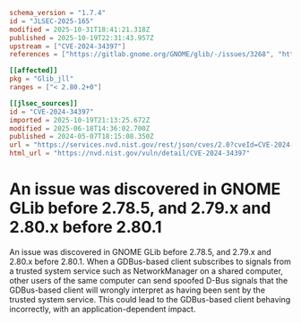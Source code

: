 ```toml
schema_version = "1.7.4"
id = "JLSEC-2025-165"
modified = 2025-10-31T18:41:21.318Z
published = 2025-10-19T22:31:43.957Z
upstream = ["CVE-2024-34397"]
references = ["https://gitlab.gnome.org/GNOME/glib/-/issues/3268", "https://lists.debian.org/debian-lts-announce/2024/05/msg00008.html", "https://lists.fedoraproject.org/archives/list/package-announce%40lists.fedoraproject.org/message/IRSFYAE5X23TNRWX7ZWEJOMISLCDSYNS/", "https://lists.fedoraproject.org/archives/list/package-announce%40lists.fedoraproject.org/message/LCDY3KA7G7D3DRXYTT46K6LFHS2KHWBH/", "https://lists.fedoraproject.org/archives/list/package-announce%40lists.fedoraproject.org/message/LL6HSJDXCXMLEIJBYV6CPOR4K2NTCTXW/", "https://lists.fedoraproject.org/archives/list/package-announce%40lists.fedoraproject.org/message/UNFJHISR4O6VFOHBFWH5I5WWMG37H63A/", "https://security.netapp.com/advisory/ntap-20240531-0008/", "https://www.openwall.com/lists/oss-security/2024/05/07/5", "https://gitlab.gnome.org/GNOME/glib/-/issues/3268", "https://lists.debian.org/debian-lts-announce/2024/05/msg00008.html", "https://lists.fedoraproject.org/archives/list/package-announce%40lists.fedoraproject.org/message/IRSFYAE5X23TNRWX7ZWEJOMISLCDSYNS/", "https://lists.fedoraproject.org/archives/list/package-announce%40lists.fedoraproject.org/message/LCDY3KA7G7D3DRXYTT46K6LFHS2KHWBH/", "https://lists.fedoraproject.org/archives/list/package-announce%40lists.fedoraproject.org/message/LL6HSJDXCXMLEIJBYV6CPOR4K2NTCTXW/", "https://lists.fedoraproject.org/archives/list/package-announce%40lists.fedoraproject.org/message/UNFJHISR4O6VFOHBFWH5I5WWMG37H63A/", "https://security.netapp.com/advisory/ntap-20240531-0008/", "https://www.openwall.com/lists/oss-security/2024/05/07/5"]

[[affected]]
pkg = "Glib_jll"
ranges = ["< 2.80.2+0"]

[[jlsec_sources]]
id = "CVE-2024-34397"
imported = 2025-10-19T21:13:25.672Z
modified = 2025-06-18T14:36:02.700Z
published = 2024-05-07T18:15:08.350Z
url = "https://services.nvd.nist.gov/rest/json/cves/2.0?cveId=CVE-2024-34397"
html_url = "https://nvd.nist.gov/vuln/detail/CVE-2024-34397"
```

# An issue was discovered in GNOME GLib before 2.78.5, and 2.79.x and 2.80.x before 2.80.1

An issue was discovered in GNOME GLib before 2.78.5, and 2.79.x and 2.80.x before 2.80.1. When a GDBus-based client subscribes to signals from a trusted system service such as NetworkManager on a shared computer, other users of the same computer can send spoofed D-Bus signals that the GDBus-based client will wrongly interpret as having been sent by the trusted system service. This could lead to the GDBus-based client behaving incorrectly, with an application-dependent impact.

